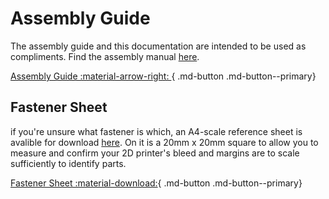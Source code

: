 # Assembly Guide

The assembly guide and this documentation are intended to be used as compliments.  Find the assembly manual [here]().

[Assembly Guide :material-arrow-right: ](#){ .md-button .md-button--primary}

## Fastener Sheet

if you're unsure what fastener is which, an A4-scale reference sheet is avalible for download [here]().  On it is a 20mm x 20mm square to allow you to measure and confirm your 2D printer's bleed and margins are to scale sufficiently to identify parts.

[Fastener Sheet :material-download:](../assets/fastener_sheet_v3.pdf){ .md-button .md-button--primary}
